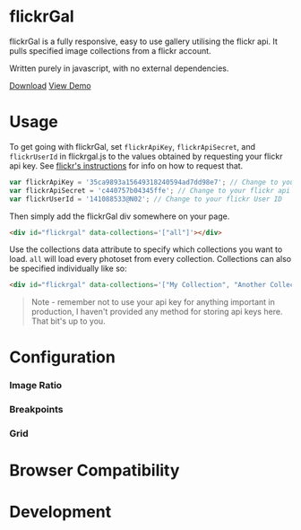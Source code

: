 # flickrGal

flickrGal is a fully responsive, easy to use gallery utilising the flickr api. It pulls specified image collections from a flickr account.

Written purely in javascript, with no external dependencies.

[Download](https://raw.githubusercontent.com/bluefantail/flickrGal/master/flickrgal.zip)
[View Demo](http://bluefantail.github.io/flickrGal)

# Usage

To get going with flickrGal, set `flickrApiKey`, `flickrApiSecret`, and `flickrUserId` in flickrgal.js to the values obtained by requesting your flickr api key. See [flickr's instructions](https://www.flickr.com/services/apps/create) for info on how to request that.

``` javascript
var flickrApiKey = '35ca9893a15649318240594ad7dd98e7'; // Change to your flickr api key
var flickrApiSecret = 'c440757b04345ffe'; // Change to your flickr api secret
var flickrUserId = '141088533@N02'; // Change to your flickr User ID
```

Then simply add the flickrGal div somewhere on your page.
``` html
<div id="flickrgal" data-collections='["all"]'></div>
```

Use the collections data attribute to specify which collections you want to load. `all` will load every photoset from every collection.
Collections can also be specified individually like so:

``` html
<div id="flickrgal" data-collections='["My Collection", "Another Collection"]'></div>
```

> Note - remember not to use your api key for anything important in production, I haven't provided any method for storing api keys here. That bit's up to you.

# Configuration
### Image Ratio
### Breakpoints
### Grid
# Browser Compatibility
# Development